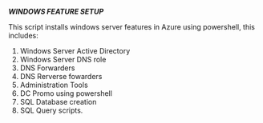***WINDOWS FEATURE SETUP***

This script installs windows server features in Azure using powershell, this includes:
1.  Windows Server Active Directory 
2.  Windows Server DNS role
3.  DNS Forwarders
4.  DNS Rerverse fowarders
5.  Administration Tools
6.  DC Promo using powershell
7.  SQL Database creation
8.  SQL Query scripts.    
